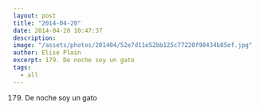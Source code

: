 ```yaml
---
layout: post
title: "2014-04-20"
date: 2014-04-20 10:47:37
description: 
image: "/assets/photos/201404/52e7d11e52bb125c77220f98434b85ef.jpg"
author: Elise Plain
excerpt: 179. De noche soy un gato
tags: 
  - all
---
```


179. De noche soy un gato
<p></p>
